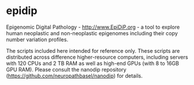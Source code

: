 # epidip
Epigenomic Digital Pathology - http://www.EpiDiP.org - a tool to explore human neoplastic and non-neoplastic epigenomes including their copy number variation profiles.


The scripts included here intended for reference only. These scripts are distributed across difference higher-resource computers, including servers with 120 CPUs and 2 TB RAM as well as high-end GPUs (with 8 to 16GB GPU RAM). Please consult the nanodip repository (https://github.com/neuropathbasel/nanodip) for details.
